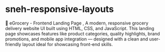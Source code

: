 # sneh-responsive-layouts
🛒 eGrocery - Frontend Landing Page ,
A modern, responsive grocery delivery website UI built using HTML, CSS, and JavaScript. This landing page showcases features like product categories, quality highlights, brand promotions, and mobile app integration — designed with a clean and user-friendly layout ideal for showcasing front-end skills.


